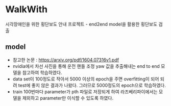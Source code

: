 # WalkWith
시각장애인을 위한 횡단보도 안내 프로젝트 - end2end model을 활용한 횡단보도 검출

## model
   - 참고한 논문 : https://arxiv.org/pdf/1604.07316v1.pdf
   - nvidia에서 차선 사진을 통해 운전 핸들 조정 yaw 값을 추출해내는 end to end 모델을 참고하여 학습하였다.
   - data set이 100정도로 작아서 5000 이상의 epoch을 주면 overfitting이 되어 되려 test에 좋지 않은 결과가 나왔다. 그러므로 5000정도의 epoch으로 학습하였다.
   - train 100번마다 parameter가 pth 파일로 저장되게 하여 라즈베리파이에서는 모델을 제외하고 parameter만 이식할 수 있도록 하였다.

